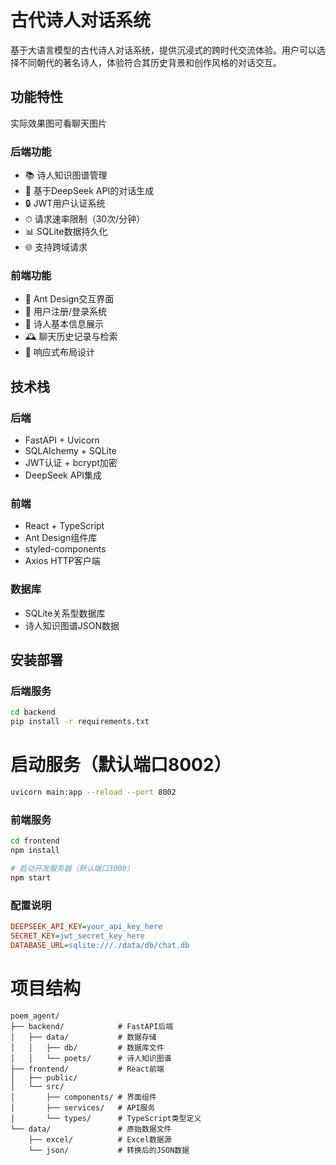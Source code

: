 # 古代诗人对话系统

基于大语言模型的古代诗人对话系统，提供沉浸式的跨时代交流体验。用户可以选择不同朝代的著名诗人，体验符合其历史背景和创作风格的对话交互。

## 功能特性
实际效果图可看聊天图片
### 后端功能
- 📚 诗人知识图谱管理
- 💬 基于DeepSeek API的对话生成
- 🔒 JWT用户认证系统
- ⏱ 请求速率限制（30次/分钟）
- 📊 SQLite数据持久化
- 🌐 支持跨域请求

### 前端功能
- 🎨 Ant Design交互界面
- 👥 用户注册/登录系统
- 📖 诗人基本信息展示
- 🕰 聊天历史记录与检索
- 📱 响应式布局设计

## 技术栈

### 后端
- FastAPI + Uvicorn
- SQLAlchemy + SQLite
- JWT认证 + bcrypt加密
- DeepSeek API集成

### 前端
- React + TypeScript
- Ant Design组件库
- styled-components
- Axios HTTP客户端

### 数据库
- SQLite关系型数据库
- 诗人知识图谱JSON数据

## 安装部署

### 后端服务
```bash
cd backend
pip install -r requirements.txt
```
# 启动服务（默认端口8002）
```bash
uvicorn main:app --reload --port 8002
```

### 前端服务
```bash
cd frontend
npm install

# 启动开发服务器（默认端口3000）
npm start
```
### 配置说明
```ini
DEEPSEEK_API_KEY=your_api_key_here
SECRET_KEY=jwt_secret_key_here
DATABASE_URL=sqlite:///./data/db/chat.db
```
# 项目结构
```
poem_agent/
├── backend/            # FastAPI后端
│   ├── data/           # 数据存储
│   │   ├── db/         # 数据库文件
│   │   └── poets/      # 诗人知识图谱
├── frontend/           # React前端
│   ├── public/
│   └── src/
│       ├── components/ # 界面组件
│       ├── services/   # API服务
│       └── types/      # TypeScript类型定义
└── data/               # 原始数据文件
    ├── excel/          # Excel数据源
    └── json/           # 转换后的JSON数据
```

